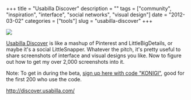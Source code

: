 +++
title = "Usabilla Discover"
description = ""
tags = ["community", "inspiration", "interface", "social networks", "visual design"]
date = "2012-03-02"
categories = ["tools"]
slug = "usabilla-discover"
+++


<div class="tool-screenshot mb1"><a href="http://discover.usabilla.com/"><img id="bluga-thumbnail-2791" class="bluga-thumbnail custom" src="http://media.konigi.com/bluga/
wt5230d6b0e1d02_custom.jpg"/></a></div><p><a href="http://discover.usabilla.com/">Usabilla Discover</a> is like a mashup of Pinterest and LittleBigDetails, or maybe it's a social LittleSnapper. Whatever the pitch, it's pretty useful to share screenshots of interface and visual designs you like. Now to figure out how to get my over 2,000 screenshots into it.</p>

<p>Note: To get in during the beta, <a href="http://discover.usabilla.com/?invite">sign up here with code &quot;KONIGI&quot;</a>, good for the first 200 who use the code.</p>

  
<p><a href="http://discover.usabilla.com/">http://discover.usabilla.com/</a></p>
      
